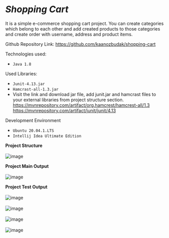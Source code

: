# **_Shopping Cart_**

It is a simple e-commerce shopping cart project. You can create categories which belong to each other and add created products to those categories and create order with username, address and product items.

Github Repository Link: https://github.com/kaanozbudak/shopping-cart

Technologies used:
* `Java 1.8`

Used Libraries:
* `Junit-4.13.jar`
* `Hamcrast-all-1.3.jar`
* Visit the link and download jar file, add junit.jar and hamcrast files to your external libraries from project structure section. 
https://mvnrepository.com/artifact/org.hamcrest/hamcrest-all/1.3
https://mvnrepository.com/artifact/junit/junit/4.13

Development Environment

* `Ubuntu 20.04.1.LTS`
* `Intellij Idea Ultimate Edition`


**Project Structure**  <br /><br />
![image](https://user-images.githubusercontent.com/26629591/94365812-7f17bf80-00dc-11eb-8e75-7367f7ce00aa.png)

**Project Main Output** <br /><br />
![image](https://user-images.githubusercontent.com/26629591/94365746-fef15a00-00db-11eb-8147-78868a504182.png)

**Project Test Output** <br /><br />
![image](https://user-images.githubusercontent.com/26629591/94365820-92c32600-00dc-11eb-8487-b3428f761b8a.png)
<br /><br />
![image](https://user-images.githubusercontent.com/26629591/94365873-154be580-00dd-11eb-9a3c-bb92370054ed.png)
<br /><br />
![image](https://user-images.githubusercontent.com/26629591/94365884-23016b00-00dd-11eb-989b-21ab4391bfb5.png)
<br /><br />
![image](https://user-images.githubusercontent.com/26629591/94365891-30b6f080-00dd-11eb-935c-ecf3b07217bb.png)

